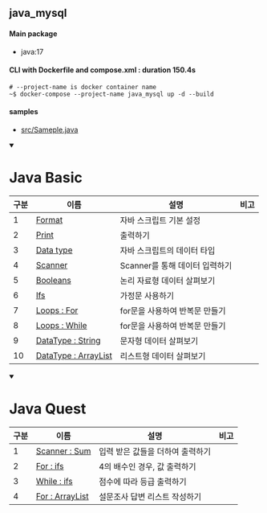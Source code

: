 ## java_mysql
#### Main package
- java:17

#### CLI with Dockerfile and compose.xml : duration 150.4s
```
# --project-name is docker container name
~$ docker-compose --project-name java_mysql up -d --build
```
#### samples
- [src/Sameple.java](./src/Sameple.java)


<details open>
<summary><h1>Java Basic</h1></summary>

|구분|이름|설명|비고|
|--|--|--|--|
|1|[Format](src/Sample.java)|자바 스크립트 기본 설정||
|2|[Print](src/Main.java)|출력하기||
|3|[Data type](src/DataTypes.java)|자바 스크립트의 데이터 타입||
|4|[Scanner](src/Scanners.java)|Scanner를 통해 데이터 입력하기||
|5|[Booleans](src/Booleans.java)|논리 자료형 데이터 살펴보기||
|6|[Ifs](src/Ifs.java)|가정문 사용하기||
|7|[Loops : For](src/LoopsFors.java)|for문을 사용하여 반복문 만들기||
|8|[Loops : While](src/LoopsWhiles.java)|for문을 사용하여 반복문 만들기||
|9|[DataType : String](src/DataTypesStrings.java)|문자형 데이터 살펴보기||
|10|[DataType : ArrayList](src/DataTypeArrayLists.java)|리스트형 데이터 살펴보기||

</details>


<details open>
<summary><h1>Java Quest</h1></summary>

|구분|이름|설명|비고|
|--|--|--|--|
|1|[Scanner : Sum](src/Additions.java)|입력 받은 값들을 더하여 출력하기||
|2|[For : ifs](src/ForsIfs.java)|4의 배수인 경우, 값 출력하기||
|3|[While : ifs](src/WhilesIfsBreak.java)|점수에 따라 등급 출력하기||
|4|[For : ArrayList](src/pollsWithoutDB.java)|설문조사 답변 리스트 작성하기||


</details>